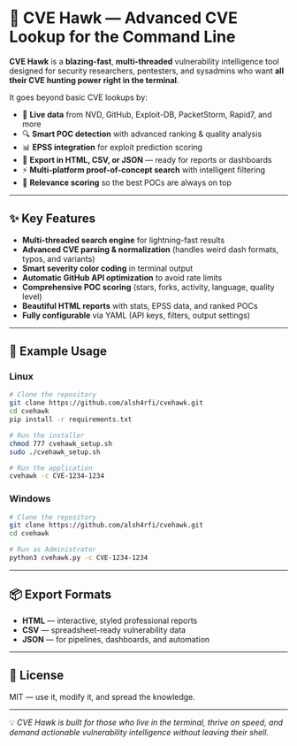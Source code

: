 # 🦅 CVE Hawk — Advanced CVE Lookup for the Command Line

**CVE Hawk** is a **blazing-fast**, **multi-threaded** vulnerability intelligence tool designed for security researchers, pentesters, and sysadmins who want **all their CVE hunting power right in the terminal**.

It goes beyond basic CVE lookups by:

* 📡 **Live data** from NVD, GitHub, Exploit-DB, PacketStorm, Rapid7, and more
* 🔍 **Smart POC detection** with advanced ranking & quality analysis
* 📊 **EPSS integration** for exploit prediction scoring
* 💾 **Export in HTML, CSV, or JSON** — ready for reports or dashboards
* ⚡ **Multi-platform proof-of-concept search** with intelligent filtering
* 🎯 **Relevance scoring** so the best POCs are always on top

---

## ✨ Key Features

* **Multi-threaded search engine** for lightning-fast results
* **Advanced CVE parsing & normalization** (handles weird dash formats, typos, and variants)
* **Smart severity color coding** in terminal output
* **Automatic GitHub API optimization** to avoid rate limits
* **Comprehensive POC scoring** (stars, forks, activity, language, quality level)
* **Beautiful HTML reports** with stats, EPSS data, and ranked POCs
* **Fully configurable** via YAML (API keys, filters, output settings)

---

## 🚀 Example Usage
### Linux
```bash
# Clone the repository
git clone https://github.com/alsh4rfi/cvehawk.git
cd cvehawk
pip install -r requirements.txt

# Run the installer
chmod 777 cvehawk_setup.sh
sudo ./cvehawk_setup.sh

# Run the application
cvehawk -c CVE-1234-1234
```
### Windows
```bash
# Clone the repository
git clone https://github.com/alsh4rfi/cvehawk.git
cd cvehawk

# Run as Administrator
python3 cvehawk.py -c CVE-1234-1234
```
---

## 📦 Export Formats

* **HTML** — interactive, styled professional reports
* **CSV** — spreadsheet-ready vulnerability data
* **JSON** — for pipelines, dashboards, and automation

---

## 📜 License

MIT — use it, modify it, and spread the knowledge.

---

💡 *CVE Hawk is built for those who live in the terminal, thrive on speed, and demand actionable vulnerability intelligence without leaving their shell.*
